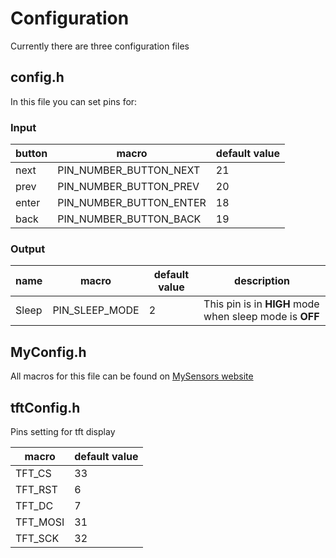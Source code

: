 # Configuration

Currently there are three configuration files

## config.h

In this file you can set pins for:

### Input

button|macro|default value
------|-----|-------------
next|PIN_NUMBER_BUTTON_NEXT|21
prev|PIN_NUMBER_BUTTON_PREV|20
enter|PIN_NUMBER_BUTTON_ENTER|18
back|PIN_NUMBER_BUTTON_BACK|19

### Output

name|macro|default value|description
----|-----|-------------|-----------
Sleep|PIN_SLEEP_MODE|2|This pin is in **HIGH** mode when sleep mode is **OFF**

## MyConfig.h

All macros for this file can be found on [MySensors website](https://mysensors.org)

## tftConfig.h

Pins setting for tft display

macro|default value
-----|-------------
TFT_CS|33
TFT_RST|6
TFT_DC|7
TFT_MOSI|31
TFT_SCK|32
